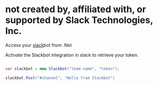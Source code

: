 # not created by, affiliated with, or supported by Slack Technologies, Inc.

Access your [slack](https://slack.com/)bot from .Net

Activate the Slackbot integration in slack to retrieve your token.

```csharp

var slackbot = new Slackbot("team name", "token");

slackbot.Post("#channel", "Hello from Slackbot")
```
